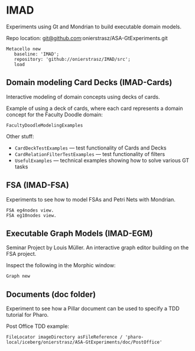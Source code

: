 # IMAD

Experiments using Gt and Mondrian to build executable domain models.

Repo location: git@github.com:onierstrasz/ASA-GtExperiments.git

```
Metacello new
   baseline: 'IMAD';
   repository: 'github://onierstrasz/IMAD/src';
   load
```

## Domain modeling Card Decks (IMAD-Cards)

Interactive modeling of domain concepts using decks of cards.

Example of using a deck of cards, where each card represents a domain concept for the Faculty Doodle domain:
```
FacultyDoodleModelingExamples
```

Other stuff:

- `CardDeckTestExamples` — test functionality of Cards and Decks
- `CardRelationFilterTestExamples` — test functionality of filters
- `UsefulExamples` — technical examples showing how to solve various GT tasks

## FSA (IMAD-FSA)

Experiments to see how to model FSAs and Petri Nets with Mondrian.

```
FSA eg4nodes view.
FSA eg10nodes view.
```

## Executable Graph Models (IMAD-EGM)

Seminar Project by Louis Müller. An interactive graph editor building on the FSA project.

Inspect the following in the Morphic window:
```
Graph new
```

## Documents (doc folder)

Experiment to see how a Pillar document can be used to specify a TDD tutorial for Pharo.

Post Office TDD example:

```
FileLocator imageDirectory asFileReference / 'pharo-local/iceberg/onierstrasz/ASA-GtExperiments/doc/PostOffice'
```
